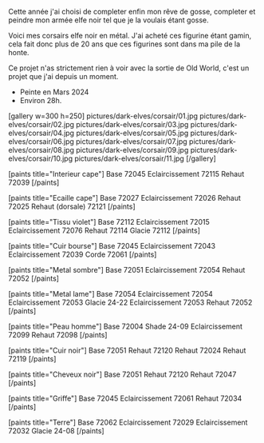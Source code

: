 
Cette année j'ai choisi de completer enfin mon rêve de gosse, completer et peindre mon armée elfe noir tel que je la voulais étant gosse.

Voici mes corsairs elfe noir en métal.
J'ai acheté ces figurine étant gamin, cela fait donc plus de 20 ans que ces figurines sont dans ma pile de la honte.

Ce projet n'as strictement rien à voir avec la sortie de Old World, c'est un projet que j'ai depuis un moment.

* Peinte en Mars 2024
* Environ 28h.

[gallery w=300 h=250]
pictures/dark-elves/corsair/01.jpg
pictures/dark-elves/corsair/02.jpg
pictures/dark-elves/corsair/03.jpg
pictures/dark-elves/corsair/04.jpg
pictures/dark-elves/corsair/05.jpg
pictures/dark-elves/corsair/06.jpg
pictures/dark-elves/corsair/07.jpg
pictures/dark-elves/corsair/08.jpg
pictures/dark-elves/corsair/09.jpg
pictures/dark-elves/corsair/10.jpg
pictures/dark-elves/corsair/11.jpg
[/gallery]

[paints title="Interieur cape"]
Base	72045
Eclaircissement	72115
Rehaut	72039
[/paints]

[paints title="Ecaille cape"]
Base	72027
Eclaircissement	72026
Rehaut	72025
Rehaut (dorsale)	72121
[/paints]

[paints title="Tissu violet"]
Base	72112
Eclaircissement	72015
Eclaircissement	72076
Rehaut	72114
Glacie	72112
[/paints]

[paints title="Cuir bourse"]
Base	72045
Eclaircissement	72043
Eclaircissement	72039
Corde	72061
[/paints]

[paints title="Metal sombre"]
Base	72051
Eclaircissement	72054
Rehaut	72052
[/paints]

[paints title="Metal lame"]
Base	72054
Eclaircissement	72054
Eclaircissement	72053
Glacie	24-22
Eclaircissement	72053
Rehaut	72052
[/paints]

[paints title="Peau homme"]
Base	72004
Shade	24-09
Eclaircissement	72099
Rehaut	72098
[/paints]

[paints title="Cuir noir"]
Base	72051
Rehaut	72120
Rehaut	72024
Rehaut	72119
[/paints]

[paints title="Cheveux noir"]
Base	72051
Rehaut	72120
Rehaut	72047
[/paints]

[paints title="Griffe"]
Base	72045
Eclaircissement	72061
Rehaut	72034
[/paints]

[paints title="Terre"]
Base	72062
Eclaircissement	72029
Eclaircissement	72032
Glacie	24-08
[/paints]
